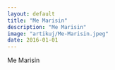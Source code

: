 ```yaml
---
layout: default
title: "Me Marisin"
description: "Me Marisin"
image: "artikuj/Me-Marisin.jpeg"
date: 2016-01-01
---
```

<div dir="ltr">Me Marisin</div>
